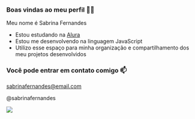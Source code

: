 ### Boas vindas ao meu perfil 💜💜
Meu nome é Sabrina Fernandes

- Estou estudando na  [Alura](https://www.alura.com.br)
- Estou me desenvolvendo na linguagem JavaScript
- Utilizo esse espaço para minha organização e compartilhamento dos meu projetos desenvolvidos

### Você pode entrar em contato comigo 📫
sabrinafernandes@email.com

@sabrinafernandes

![](https://media2.giphy.com/media/mlvseq9yvZhba/giphy.gif?cid=6c09b952lvbuxhw9e5u47kbd6znzwz3i1wps1amnlz0j625k&ep=v1_internal_gif_by_id&rid=giphy.gif&ct=g)





